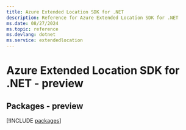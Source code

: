 ```yaml
---
title: Azure Extended Location SDK for .NET
description: Reference for Azure Extended Location SDK for .NET
ms.date: 08/27/2024
ms.topic: reference
ms.devlang: dotnet
ms.service: extendedlocation
---
```

# Azure Extended Location SDK for .NET - preview
## Packages - preview
[!INCLUDE [packages](extended-location-index.md)]
